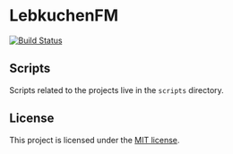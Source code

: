 # LebkuchenFM
[![Build Status](https://travis-ci.org/Deseteral/lebkuchen-fm.svg?branch=master)](https://travis-ci.org/Deseteral/lebkuchen-fm)

## Scripts
Scripts related to the projects live in the `scripts` directory.

## License
This project is licensed under the [MIT license](LICENSE).
